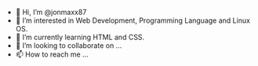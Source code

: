 - 👋 Hi, I’m @jonmaxx87
- 👀 I’m interested in Web Development, Programming Language and Linux OS.
- 🌱 I’m currently learning HTML and CSS.
- 💞️ I’m looking to collaborate on ...
- 📫 How to reach me ...

<!---
jonmaxx87/jonmaxx87 is a ✨ special ✨ repository because its `README.md` (this file) appears on your GitHub profile.
You can click the Preview link to take a look at your changes.
--->
